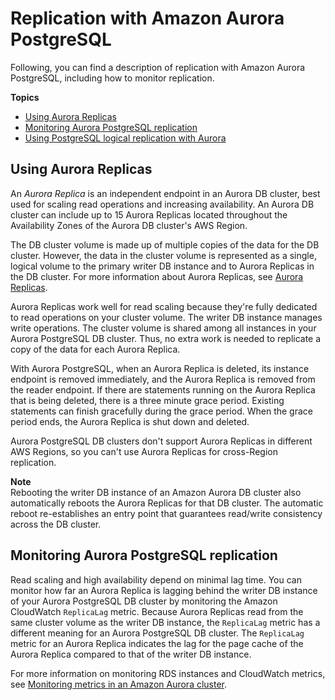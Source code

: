 # Replication with Amazon Aurora PostgreSQL<a name="AuroraPostgreSQL.Replication"></a>

Following, you can find a description of replication with Amazon Aurora PostgreSQL, including how to monitor replication\.

**Topics**
+ [Using Aurora Replicas](#AuroraPostgreSQL.Replication.Replicas)
+ [Monitoring Aurora PostgreSQL replication](#AuroraPostgreSQL.Replication.Monitoring)
+ [Using PostgreSQL logical replication with Aurora](AuroraPostgreSQL.Replication.Logical.md)

## Using Aurora Replicas<a name="AuroraPostgreSQL.Replication.Replicas"></a>

An *Aurora Replica* is an independent endpoint in an Aurora DB cluster, best used for scaling read operations and increasing availability\. An Aurora DB cluster can include up to 15 Aurora Replicas located throughout the Availability Zones of the Aurora DB cluster's AWS Region\.

The DB cluster volume is made up of multiple copies of the data for the DB cluster\. However, the data in the cluster volume is represented as a single, logical volume to the primary writer DB instance and to Aurora Replicas in the DB cluster\. For more information about Aurora Replicas, see [Aurora Replicas](Aurora.Replication.md#Aurora.Replication.Replicas)\.

Aurora Replicas work well for read scaling because they're fully dedicated to read operations on your cluster volume\. The writer DB instance manages write operations\. The cluster volume is shared among all instances in your Aurora PostgreSQL DB cluster\. Thus, no extra work is needed to replicate a copy of the data for each Aurora Replica\.

With Aurora PostgreSQL, when an Aurora Replica is deleted, its instance endpoint is removed immediately, and the Aurora Replica is removed from the reader endpoint\. If there are statements running on the Aurora Replica that is being deleted, there is a three minute grace period\. Existing statements can finish gracefully during the grace period\. When the grace period ends, the Aurora Replica is shut down and deleted\.

Aurora PostgreSQL DB clusters don't support Aurora Replicas in different AWS Regions, so you can't use Aurora Replicas for cross\-Region replication\.  

**Note**  
Rebooting the writer DB instance of an Amazon Aurora DB cluster also automatically reboots the Aurora Replicas for that DB cluster\. The automatic reboot re\-establishes an entry point that guarantees read/write consistency across the DB cluster\.

## Monitoring Aurora PostgreSQL replication<a name="AuroraPostgreSQL.Replication.Monitoring"></a>

Read scaling and high availability depend on minimal lag time\. You can monitor how far an Aurora Replica is lagging behind the writer DB instance of your Aurora PostgreSQL DB cluster by monitoring the Amazon CloudWatch `ReplicaLag` metric\. Because Aurora Replicas read from the same cluster volume as the writer DB instance, the `ReplicaLag` metric has a different meaning for an Aurora PostgreSQL DB cluster\. The `ReplicaLag` metric for an Aurora Replica indicates the lag for the page cache of the Aurora Replica compared to that of the writer DB instance\.

For more information on monitoring RDS instances and CloudWatch metrics, see [Monitoring metrics in an Amazon Aurora cluster](MonitoringAurora.md)\.